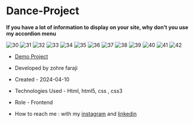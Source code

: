 # Dance-Project

**If you have a lot of information to display on your site, why don't you use my accordion menu**

![30](https://github.com/zohreFaraji/danceProject030122/assets/165832749/36e0ed5e-40d3-4c5e-884c-a08c4c233872)
![31](https://github.com/zohreFaraji/danceProject030122/assets/165832749/962e5f68-a0f4-4496-98d9-5180eaf225fe)
![32](https://github.com/zohreFaraji/danceProject030122/assets/165832749/f3e19901-fed6-45c8-8cb2-faad4a4e283c)
![33](https://github.com/zohreFaraji/danceProject030122/assets/165832749/99ad2350-0dc6-493f-82db-56f74a1d39c4)
![34](https://github.com/zohreFaraji/danceProject030122/assets/165832749/24a416c1-18df-4c4e-9f47-378977e2421f)
![35](https://github.com/zohreFaraji/danceProject030122/assets/165832749/fdb00ba5-b2f9-49f7-952a-04676c3e6a1e)
![36](https://github.com/zohreFaraji/danceProject030122/assets/165832749/75c954e4-614c-4541-bdae-8cc96c66386e)
![37](https://github.com/zohreFaraji/danceProject030122/assets/165832749/9b0b5898-d3eb-466e-86cf-9c393612e7b9)
![38](https://github.com/zohreFaraji/danceProject030122/assets/165832749/04500872-7312-40e8-a731-b05af3403dc4)
![39](https://github.com/zohreFaraji/danceProject030122/assets/165832749/184bfd8e-da13-4976-b4a6-ef2b34f33338)
![40](https://github.com/zohreFaraji/danceProject030122/assets/165832749/1dd9fa69-47b4-4172-b5c9-7e29630e58bf)
![41](https://github.com/zohreFaraji/danceProject030122/assets/165832749/8acab25e-5970-41dc-bc3c-14480e1d306a)
![42](https://github.com/zohreFaraji/danceProject030122/assets/165832749/d5eded29-a1e9-49bb-ae1e-28099ce58b59)

- [Demo Project](https://github.com/zohreFaraji/danceProject030122)

- Developed by zohre faraji

- Created - 2024-04-10

- Technologies Used - Html, html5,  css , css3

- Role - Frontend

- How to reach me : with my [instagram](https://www.instagram.com/zohrefaraji212/) and [linkedin](https://www.linkedin.com/in/zohre-faraji-41822315a/)
